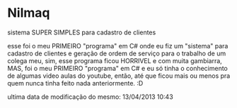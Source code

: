 Nilmaq
======

sistema SUPER SIMPLES para cadastro de clientes

esse foi o meu PRIMEIRO "programa" em C# onde eu fiz um "sistema" para cadastro de clientes e geração de ordem de serviço para 
o trabalho de um colega meu, sim, esse programa ficou HORRIVEL e com muita gambiarra, MAS, foi o meu PRIMEIRO "programa" em C#
e eu só tinha o conhecimento de algumas video aulas do youtube, então, até que ficou mais ou menos pra quem nunca tinha feito
nada anteriormente. :D

ultima data de modificação do mesmo: 13/04/2013 10:43
